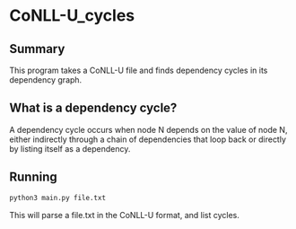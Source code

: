 # CoNLL-U_cycles
## Summary
This program takes a CoNLL-U file and finds dependency cycles in its dependency graph.

## What is a dependency cycle?

A dependency cycle occurs when node N depends on the value of node N, either indirectly through a chain of dependencies that loop back or directly by listing itself as a dependency.

## Running

```bash
python3 main.py file.txt
```

This will parse a file.txt in the CoNLL-U format, and list cycles.